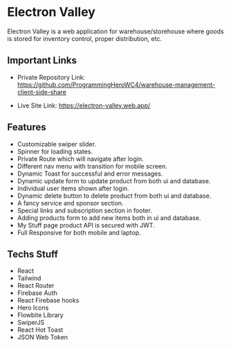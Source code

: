 # Electron Valley

  <p>Electron Valley is a web application for warehouse/storehouse where goods is stored for inventory control, proper distribution, etc.</p>

## Important Links

- Private Repository Link: https://github.com/ProgrammingHeroWC4/warehouse-management-client-side-share

- Live Site Link: https://electron-valley.web.app/

## Features

- Customizable swiper slider.
- Spinner for loading states.
- Private Route which will navigate after login.
- Different nav menu with transition for mobile screen.
- Dynamic Toast for successful and error messages.
- Dynamic update form to update product from both ui and database.
- Individual user items shown after login.
- Dynamic delete button to delete product from both ui and database.
- A fancy service and sponsor section.
- Special links and subscription section in footer.
- Adding products form to add new items both in ui and database.
- My Stuff page product API is secured with JWT.
- Full Responsive for both mobile and laptop.

## Techs Stuff

- React
- Tailwind
- React Router
- Firebase Auth
- React Firebase hooks
- Hero Icons
- Flowbite Library
- SwiperJS
- React Hot Toast
- JSON Web Token
